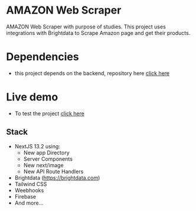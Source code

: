 # AMAZON Web Scraper
AMAZON Web Scraper with purpose of studies.
This project uses integrations with Brightdata to Scrape Amazon page and get their products.

# Dependencies
- this project depends on the backend, repository here [click here](https://github.com/cloviscarmezini/amazon-scraper-brightdata-backend)


# Live demo

- To test the project [click here](https://amazon-scraper-dl4miunw0-cloviscarmezini.vercel.app)

## Stack

- NextJS 13.2 using:
    - New app Directory
    - Server Components
    - New next/image
    - New API Route Handlers
- Brightdata (https://brightdata.com)
- Tailwind CSS
- Weebhooks
- Firebase
- And more...